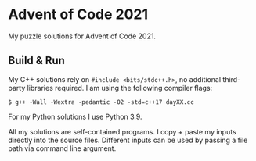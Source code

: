 # Advent of Code 2021
My puzzle solutions for Advent of Code 2021.

## Build & Run
My C++ solutions rely on `#include <bits/stdc++.h>`, no additional third-party libraries required. I am using the following compiler flags:
```
$ g++ -Wall -Wextra -pedantic -O2 -std=c++17 dayXX.cc
```

For my Python solutions I use Python 3.9.

All my solutions are self-contained programs. I copy + paste my inputs directly into the source files. Different inputs can be used by passing a file path via command line argument.

